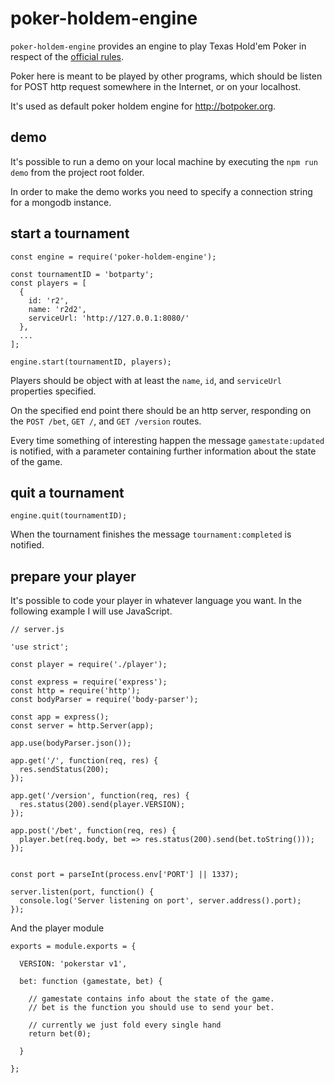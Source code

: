 # poker-holdem-engine

`poker-holdem-engine` provides an engine to play Texas Hold'em Poker in respect of the [official rules](https://it.wikipedia.org/wiki/Texas_hold_%27em).

Poker here is meant to be played by other programs, which should be listen for POST http request somewhere in the Internet, or on your localhost.

It's used as default poker holdem engine for http://botpoker.org.

## demo

It's possible to run a demo on your local machine by executing the `npm run demo` from the project root folder.

In order to make the demo works you need to specify a connection string for a mongodb instance.

## start a tournament

```
const engine = require('poker-holdem-engine');

const tournamentID = 'botparty';
const players = [
  {
    id: 'r2',
    name: 'r2d2',
    serviceUrl: 'http://127.0.0.1:8080/'
  },
  ...
];

engine.start(tournamentID, players);
```

Players should be object with at least the `name`, `id`, and `serviceUrl` properties specified.

On the specified end point there should be an http server, responding on the `POST /bet`, `GET /`, and `GET /version` routes.

Every time something of interesting happen the message `gamestate:updated` is notified, with a parameter containing further information about the state of the game.

## quit a tournament

```
engine.quit(tournamentID);
```

When the tournament finishes the message `tournament:completed` is notified.

## prepare your player

It's possible to code your player in whatever language you want. In the following example I will use JavaScript.

```
// server.js

'use strict';

const player = require('./player');

const express = require('express');
const http = require('http');
const bodyParser = require('body-parser');

const app = express();
const server = http.Server(app);

app.use(bodyParser.json());

app.get('/', function(req, res) {
  res.sendStatus(200);
});

app.get('/version', function(req, res) {
  res.status(200).send(player.VERSION);
});

app.post('/bet', function(req, res) {
  player.bet(req.body, bet => res.status(200).send(bet.toString()));
});


const port = parseInt(process.env['PORT'] || 1337);

server.listen(port, function() {
  console.log('Server listening on port', server.address().port);
});
```

And the player module

```
exports = module.exports = {

  VERSION: 'pokerstar v1',

  bet: function (gamestate, bet) {

    // gamestate contains info about the state of the game.
    // bet is the function you should use to send your bet.

    // currently we just fold every single hand
    return bet(0);

  }

};
```
